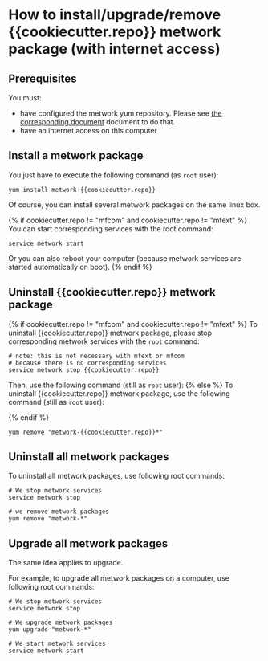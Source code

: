 # How to install/upgrade/remove {{cookiecutter.repo}} metwork package (with internet access)

## Prerequisites

You must:

- have configured the metwork yum repository. Please see [the corresponding document](configure_metwork_repo.md) document to do that.
- have an internet access on this computer

## Install a metwork package

You just have to execute the following command (as `root` user):

```
yum install metwork-{{cookiecutter.repo}}
```

Of course, you can install several metwork packages on the same linux box.

{% if cookiecutter.repo != "mfcom" and cookiecutter.repo != "mfext" %}
You can start corresponding services with the root command:

```
service metwork start
```

Or you can also reboot your computer (because metwork services are started automatically on boot).
{% endif %}


## Uninstall {{cookiecutter.repo}} metwork package

{% if cookiecutter.repo != "mfcom" and cookiecutter.repo != "mfext" %}
To uninstall {{cookiecutter.repo}} metwork package, please stop corresponding metwork services with the `root` command:

```
# note: this is not necessary with mfext or mfcom
# because there is no corresponding services
service metwork stop {{cookiecutter.repo}}
```

Then, use the following command (still as `root` user):
{% else %}
To uninstall {{cookiecutter.repo}} metwork package, use the following command (still as `root` user):

{% endif %}

```
yum remove "metwork-{{cookiecutter.repo}}*"
```

## Uninstall all metwork packages

To uninstall all metwork packages, use following root commands:

```
# We stop metwork services
service metwork stop

# we remove metwork packages
yum remove "metwork-*"
```

## Upgrade all metwork packages

The same idea applies to upgrade.

For example, to upgrade all metwork packages on a computer, use following root commands:

```
# We stop metwork services
service metwork stop

# We upgrade metwork packages
yum upgrade "metwork-*"

# We start metwork services
service metwork start
```
